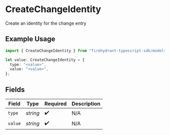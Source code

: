 # CreateChangeIdentity

Create an identity for the change entry

## Example Usage

```typescript
import { CreateChangeIdentity } from "firehydrant-typescript-sdk/models/components";

let value: CreateChangeIdentity = {
  type: "<value>",
  value: "<value>",
};
```

## Fields

| Field              | Type               | Required           | Description        |
| ------------------ | ------------------ | ------------------ | ------------------ |
| `type`             | *string*           | :heavy_check_mark: | N/A                |
| `value`            | *string*           | :heavy_check_mark: | N/A                |